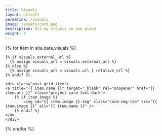 ```yaml
---
title: Visuals
layout: default
permalink: /visuals
image: /assets/card.png
description: All my visuals in one place
weight: 4
---
```


<div class="post-grid m-3 mt-5">
  {% for item in site.data.visuals %}

    {% if visuals.external_url %}
      {% assign visuals_url = visuals.external_url %}
    {% else %}
      {% assign visuals_url = visuals.url | relative_url %}
    {% endif %}

    <div class="post-grid-item">
    <a title="{{ item.name }}" target="_blank" rel="noopener" href="{{ item.url }}" class="project card text-dark">
        {% if item.image %}
            <img id="{{ item.image }}-img" class="card-img-top" src="{{ item.image }}" alt="{{ item.name }}" />
        {% endif %}
    </a>
    </div>

  {% endfor %}

</div>